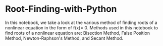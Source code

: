 # Root-Finding-with-Python

In this notebook, we take a look at the various method of finding roots of a nonlinear equation in the form of f(x)= 0.
Methods used in this notebook to find roots of a nonlinear equation are:
Bisection Method,
False Position Method,
Newton-Raphson's Method, and 
Secant Method.